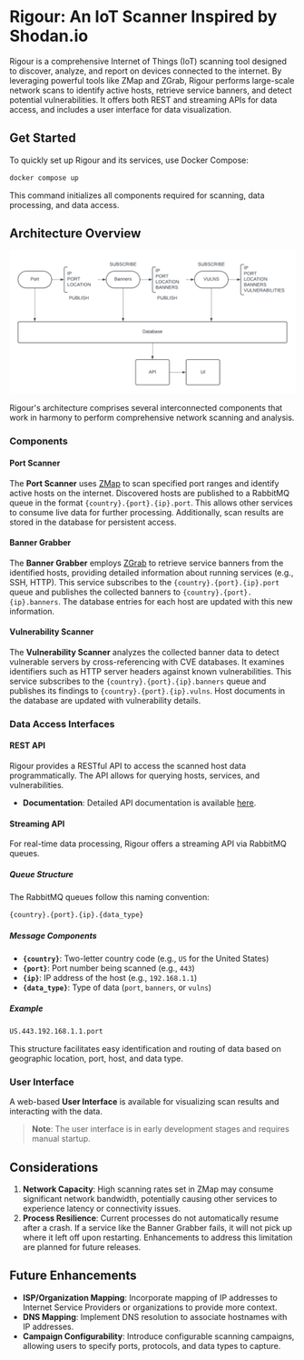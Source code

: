 # Rigour: An IoT Scanner Inspired by Shodan.io

Rigour is a comprehensive Internet of Things (IoT) scanning tool designed to discover, analyze, and report on devices connected to the internet. By leveraging powerful tools like ZMap and ZGrab, Rigour performs large-scale network scans to identify active hosts, retrieve service banners, and detect potential vulnerabilities. It offers both REST and streaming APIs for data access, and includes a user interface for data visualization.

## Get Started

To quickly set up Rigour and its services, use Docker Compose:

```bash
docker compose up
```

This command initializes all components required for scanning, data processing, and data access.

## Architecture Overview

![DiagramOverview](./docs/overview_diagram.png)

Rigour's architecture comprises several interconnected components that work in harmony to perform comprehensive network scanning and analysis.

### Components

#### Port Scanner

The **Port Scanner** uses [ZMap](https://github.com/zmap/zmap) to scan specified port ranges and identify active hosts on the internet. Discovered hosts are published to a RabbitMQ queue in the format `{country}.{port}.{ip}.port`. This allows other services to consume live data for further processing. Additionally, scan results are stored in the database for persistent access.

#### Banner Grabber

The **Banner Grabber** employs [ZGrab](https://github.com/zmap/zgrab2) to retrieve service banners from the identified hosts, providing detailed information about running services (e.g., SSH, HTTP). This service subscribes to the `{country}.{port}.{ip}.port` queue and publishes the collected banners to `{country}.{port}.{ip}.banners`. The database entries for each host are updated with this new information.

#### Vulnerability Scanner

The **Vulnerability Scanner** analyzes the collected banner data to detect vulnerable servers by cross-referencing with CVE databases. It examines identifiers such as HTTP server headers against known vulnerabilities. This service subscribes to the `{country}.{port}.{ip}.banners` queue and publishes its findings to `{country}.{port}.{ip}.vulns`. Host documents in the database are updated with vulnerability details.

### Data Access Interfaces

#### REST API

Rigour provides a RESTful API to access the scanned host data programmatically. The API allows for querying hosts, services, and vulnerabilities.

- **Documentation**: Detailed API documentation is available [here](./api/README.md).

#### Streaming API

For real-time data processing, Rigour offers a streaming API via RabbitMQ queues.

##### Queue Structure

The RabbitMQ queues follow this naming convention:

```bash
{country}.{port}.{ip}.{data_type}
```

##### Message Components

- **`{country}`**: Two-letter country code (e.g., `US` for the United States)
- **`{port}`**: Port number being scanned (e.g., `443`)
- **`{ip}`**: IP address of the host (e.g., `192.168.1.1`)
- **`{data_type}`**: Type of data (`port`, `banners`, or `vulns`)

##### Example

```bash
US.443.192.168.1.1.port
```

This structure facilitates easy identification and routing of data based on geographic location, port, host, and data type.

### User Interface

A web-based **User Interface** is available for visualizing scan results and interacting with the data.

> **Note**: The user interface is in early development stages and requires manual startup.

## Considerations

1. **Network Capacity**: High scanning rates set in ZMap may consume significant network bandwidth, potentially causing other services to experience latency or connectivity issues.
2. **Process Resilience**: Current processes do not automatically resume after a crash. If a service like the Banner Grabber fails, it will not pick up where it left off upon restarting. Enhancements to address this limitation are planned for future releases.

## Future Enhancements

- **ISP/Organization Mapping**: Incorporate mapping of IP addresses to Internet Service Providers or organizations to provide more context.
- **DNS Mapping**: Implement DNS resolution to associate hostnames with IP addresses.
- **Campaign Configurability**: Introduce configurable scanning campaigns, allowing users to specify ports, protocols, and data types to capture.
